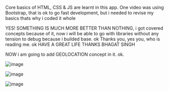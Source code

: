 Core basics of HTML, CSS & JS are learnt in this app.
One video was using Bootstrap, that is ok to go fast development, but i needed to revise my basics thats why i coded it whole

YES! SOMETHING IS MUCH MORE BETTER THAN NOTHING, i got covered concepts because of it, now i will be able to go with libraries without any tension to debug because i builded base.
ok 
Thanks you, yes you, who is reading me.
ok 
HAVE A GREAT LIFE
THANKS
BHAGAT SINGH

NOW i am going to add GEOLOCATION concept in it. ok.

![image](https://github.com/user-attachments/assets/e5cf6b4c-37de-494f-b50e-ff75d4bf439e)


![image](https://github.com/user-attachments/assets/520b735c-7a00-4f36-a8f6-9be6337cfbd8)

![image](https://github.com/user-attachments/assets/75b97c00-daff-4604-a4a9-895cad5b58a6)


